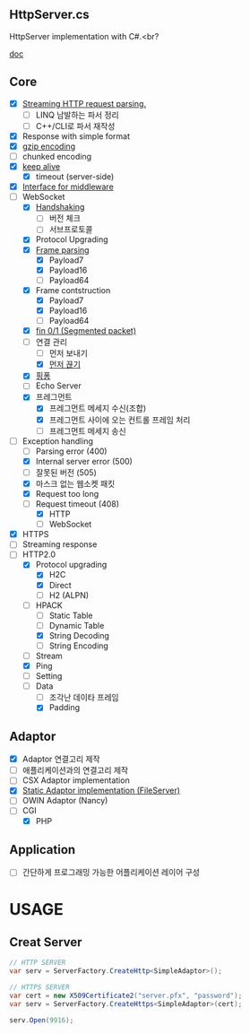 HttpServer.cs
----
HttpServer implementation with C#.<br?

[doc](doc/)

Core
----
* [x] [Streaming HTTP request parsing.](src/HttpServ/Http/HttpParser.cs)
  * [ ] LINQ 남발하는 파서 정리
  * [ ] C++/CLI로 파서 재작성
* [x] Response with simple format
* [x] [gzip encoding](src/HttpServ/Http/Middlewares/GzipEncoder.cs)
* [ ] chunked encoding
* [x] [keep alive](src/HttpServ/Http/HttpSession.cs#L44-L51)
  * [x] timeout (server-side)
* [x] [Interface for middleware](src/HttpServ/IMiddleware.cs)
* [ ] WebSocket
  * [x] [Handshaking](src/HttpServ/WebSocket/Middlewares/WebSocketHandshaker.cs)
    * [ ] 버전 체크
    * [ ] 서브프로토콜
  * [x] Protocol Upgrading
  * [x] [Frame parsing](src/WebSocketParser/WebSocketParser.cpp)
    * [x] Payload7
    * [x] Payload16
    * [ ] Payload64
  * [x] Frame contstruction
    * [x] Payload7
    * [x] Payload16
    * [ ] Payload64  
  * [x] [fin 0/1 (Segmented packet)](src/HttpServ/WebSocket/WebSocketSession.cs#L68-L85)
  * [ ] 연결 관리
    * [ ] 먼저 보내기
    * [x] [먼저 끊기](src/HttpServ/Common/CloseSessionException.cs)
  * [x] [핑퐁](src/HttpServ/WebSocket/Middlewares/PingPong.cs)
  * [ ] Echo Server
  * [x] 프레그먼트
    * [x] 프레그먼트 메세지 수신(조합)
    * [x] 프레그먼트 사이에 오는 컨트롤 프레임 처리
    * [ ] 프레그먼트 메세지 송신
* [ ] Exception handling
  * [ ] Parsing error (400)
  * [x] Internal server error (500)
  * [ ] 잘못된 버전 (505)
  * [x] 마스크 없는 웹소켓 패킷
  * [x] Request too long
  * [ ] Request timeout (408)
    * [x] HTTP
    * [ ] WebSocket
* [x] HTTPS
* [ ] Streaming response
* [ ] HTTP2.0
  * [x] Protocol upgrading
    * [x] H2C
    * [x] Direct
    * [ ] H2 (ALPN)
  * [ ] HPACK
    * [ ] Static Table
    * [ ] Dynamic Table
    * [x] String Decoding
    * [ ] String Encoding
  * [ ] Stream
  * [x] Ping
  * [ ] Setting
  * [ ] Data
    * [ ] 조각난 데이타 프레임
    * [x] Padding
    
Adaptor
----
* [x] Adaptor 연결고리 제작
* [ ] 애플리케이션과의 연결고리 제작
* [ ] CSX Adaptor implementation
* [x] [Static Adaptor implementation (FileServer)](src/StaticFileAdaptor/Program.cs)
* [ ] OWIN Adaptor (Nancy)
* [ ] CGI
  * [x] PHP
  
Application
----
* [ ] 간단하게 프로그래밍 가능한 어플리케이션 레이어 구성


USAGE
====

Creat Server
----
```cs
// HTTP SERVER
var serv = ServerFactory.CreateHttp<SimpleAdaptor>();

// HTTPS SERVER
var cert = new X509Certificate2("server.pfx", "password");
var serv = ServerFactory.CreateHttps<SimpleAdaptor>(cert);

serv.Open(9916);
```
